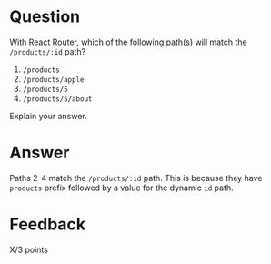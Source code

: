 # Question

With React Router, which of the following path(s) will match the `/products/:id` path?

1. `/products`
2. `/products/apple`
3. `/products/5`
4. `/products/5/about`

Explain your answer.

# Answer

Paths 2-4 match the `/products/:id` path. This is because they have `products` prefix followed by a value for the dynamic `id` path.

# Feedback

X/3 points
